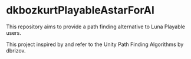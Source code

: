 # dkbozkurtPlayableAstarForAI
This repository aims to provide a path finding alternative to Luna Playable users. 

This project inspired by and refer to the Unity Path Finding Algorithms by dbrizov.
